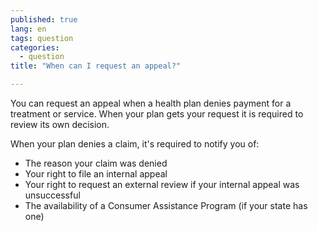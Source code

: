 ```yaml
---
published: true
lang: en
tags: question
categories:
  - question
title: "When can I request an appeal?"

---
```


You can request an appeal when a health plan denies payment for a treatment or service. When your plan gets your request it is required to review its own decision. 
 
When your plan denies a claim, it's required to notify you of:
 
* The reason your claim was denied
* Your right to file an internal appeal
* Your right to request an external review if your internal appeal was unsuccessful
* The availability of a Consumer Assistance Program (if your state has one)
 
